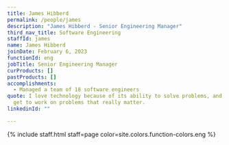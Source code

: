 ```yaml
---
title: James Hibberd
permalink: /people/james
description: "James Hibberd - Senior Engineering Manager"
third_nav_title: Software Engineering
staffId: james
name: James Hibberd
joinDate: February 6, 2023
functionId: eng
jobTitle: Senior Engineering Manager
curProducts: []
pastProducts: []
accomplishments:
  - Managed a team of 18 software engineers
quote: I love technology because of its ability to solve problems, and at OGP I
  get to work on problems that really matter.
linkedinId: ""

---
```


{% include staff.html staff=page color=site.colors.function-colors.eng %}
